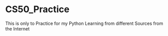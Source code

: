 # CS50_Practice
This is only to Practice for my Python Learning from different Sources from the Internet